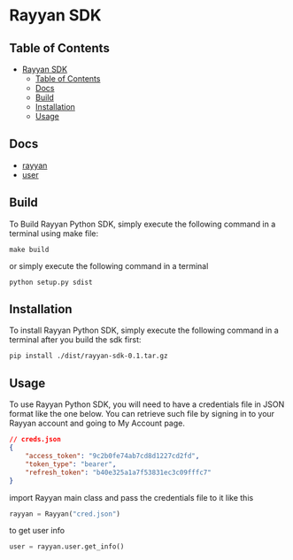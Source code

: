 # Rayyan SDK

## Table of Contents

- [Rayyan SDK](#rayyan-sdk)
  - [Table of Contents](#table-of-contents)
  - [Docs](#docs)
  - [Build](#build)
  - [Installation](#installation)
  - [Usage](#usage)

## Docs

- [rayyan](/docs/rayyan.md)
- [user](/docs/user.md)

## Build

To Build Rayyan Python SDK, simply execute the following command
in a terminal using make file:

```shell
make build
```

or simply execute the following command
in a terminal

```shell
python setup.py sdist
```

## Installation

To install Rayyan Python SDK, simply execute the following command
in a terminal after you build the sdk first:

```shell
pip install ./dist/rayyan-sdk-0.1.tar.gz
```

## Usage

To use Rayyan Python SDK, you will need to have a credentials file in JSON format like the one below. You can retrieve such file by signing in to your Rayyan account and going to My Account page.

```json
// creds.json
{
    "access_token": "9c2b0fe74ab7cd8d1227cd2fd",
    "token_type": "bearer",
    "refresh_token": "b40e325a1a7f53831ec3c09fffc7"
}
```

import Rayyan main class and pass the credentials file to it like this

```python
rayyan = Rayyan("cred.json")
```

to get user info

```python
user = rayyan.user.get_info()
```
